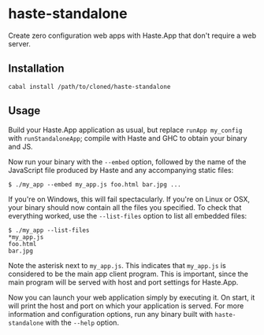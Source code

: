 haste-standalone
================
Create zero configuration web apps with Haste.App that don't require a web
server.

Installation
------------

`cabal install /path/to/cloned/haste-standalone`


Usage
-----
Build your Haste.App application as usual, but replace `runApp my_config`
with `runStandaloneApp`; compile with Haste and GHC to obtain your binary and
JS.

Now run your binary with the `--embed` option, followed by the name of the
JavaScript file produced by Haste and any accompanying static files:

    $ ./my_app --embed my_app.js foo.html bar.jpg ...

If you're on Windows, this will fail spectacularly. If you're on Linux or OSX,
your binary should now contain all the files you specified. To check that
everything worked, use the `--list-files` option to list all embedded files:

    $ ./my_app --list-files
    *my_app.js
    foo.html
    bar.jpg

Note the asterisk next to `my_app.js`. This indicates that `my_app.js` is
considered to be the main app client program. This is important, since the
main program will be served with host and port settings for Haste.App.

Now you can launch your web application simply by executing it. On start,
it will print the host and port on which your application is served.
For more information and configuration options, run any binary built with
`haste-standalone` with the `--help` option.
